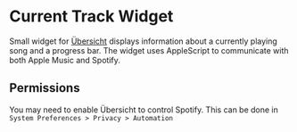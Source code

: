 # Current Track Widget
Small widget for
[Übersicht](http://tracesof.net/uebersicht/) displays information about a currently playing song and a progress bar.
The widget uses AppleScript to communicate with both Apple Music and Spotify.

## Permissions
You may need to enable Übersicht to control Spotify. This can be done in `System Preferences > Privacy > Automation`